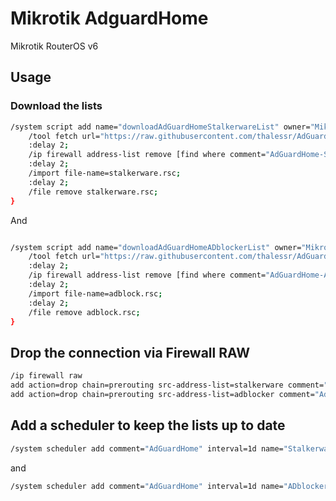# Mikrotik AdguardHome

Mikrotik RouterOS v6

## Usage

### Download the lists


```sh
/system script add name="downloadAdGuardHomeStalkerwareList" owner="Mikrotik" source={
	/tool fetch url="https://raw.githubusercontent.com/thalessr/AdGuardHome/main/dist/stalkerware.rsc" mode=https;
	:delay 2;
	/ip firewall address-list remove [find where comment="AdGuardHome-Stalkerware"];
	:delay 2;
	/import file-name=stalkerware.rsc;
	:delay 2;
	/file remove stalkerware.rsc;
}
```
And
```sh

/system script add name="downloadAdGuardHomeADblockerList" owner="Mikrotik" source={
	/tool fetch url="https://raw.githubusercontent.com/thalessr/AdGuardHome/main/dist/adblock.rsc" mode=https;
	:delay 2;
	/ip firewall address-list remove [find where comment="AdGuardHome-ADblocker"];
	:delay 2;
	/import file-name=adblock.rsc;
	:delay 2;
	/file remove adblock.rsc;
}
```

## Drop the connection via Firewall RAW

```sh
/ip firewall raw
add action=drop chain=prerouting src-address-list=stalkerware comment="AdGuardHome Stalkerware"
add action=drop chain=prerouting src-address-list=adblocker comment="AdGuardHome Adblocker"
```

## Add a scheduler to keep the lists up to date

```sh
/system scheduler add comment="AdGuardHome" interval=1d name="StalkerwareListUpdate" on-event=downloadAdGuardHomeStalkerwareList start-date=jan/01/1970 start-time=01:00:00
```
and

```sh
/system scheduler add comment="AdGuardHome" interval=1d name="ADblockerListUpdate" on-event=downloadAdGuardHomeADblockerList start-date=jan/01/1970 start-time=01:05:00
```
